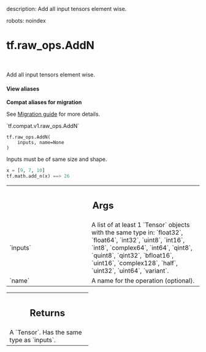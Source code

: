description: Add all input tensors element wise.

robots: noindex

# tf.raw_ops.AddN

<!-- Insert buttons and diff -->

<table class="tfo-notebook-buttons tfo-api nocontent" align="left">

</table>



Add all input tensors element wise.

<section class="expandable">
  <h4 class="showalways">View aliases</h4>
  <p>
<b>Compat aliases for migration</b>
<p>See
<a href="https://www.tensorflow.org/guide/migrate">Migration guide</a> for
more details.</p>
<p>`tf.compat.v1.raw_ops.AddN`</p>
</p>
</section>

<pre class="devsite-click-to-copy prettyprint lang-py tfo-signature-link">
<code>tf.raw_ops.AddN(
    inputs, name=None
)
</code></pre>



<!-- Placeholder for "Used in" -->

  Inputs must be of same size and shape.

  ```python
  x = [9, 7, 10]
  tf.math.add_n(x) ==> 26
  ```

<!-- Tabular view -->
 <table class="responsive fixed orange">
<colgroup><col width="214px"><col></colgroup>
<tr><th colspan="2"><h2 class="add-link">Args</h2></th></tr>

<tr>
<td>
`inputs`
</td>
<td>
A list of at least 1 `Tensor` objects with the same type in: `float32`, `float64`, `int32`, `uint8`, `int16`, `int8`, `complex64`, `int64`, `qint8`, `quint8`, `qint32`, `bfloat16`, `uint16`, `complex128`, `half`, `uint32`, `uint64`, `variant`.
</td>
</tr><tr>
<td>
`name`
</td>
<td>
A name for the operation (optional).
</td>
</tr>
</table>



<!-- Tabular view -->
 <table class="responsive fixed orange">
<colgroup><col width="214px"><col></colgroup>
<tr><th colspan="2"><h2 class="add-link">Returns</h2></th></tr>
<tr class="alt">
<td colspan="2">
A `Tensor`. Has the same type as `inputs`.
</td>
</tr>

</table>

